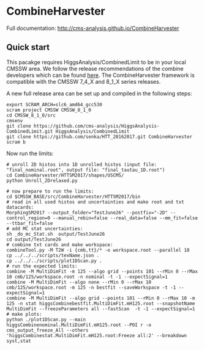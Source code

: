 # CombineHarvester

Full documentation: http://cms-analysis.github.io/CombineHarvester

## Quick start

This pacakge requires HiggsAnalysis/CombinedLimit to be in your local CMSSW area. We follow the release recommendations of the combine developers which can be found [here](https://cms-hcomb.gitbooks.io/combine/content/part1/#for-end-users-that-dont-need-to-commit-or-do-any-development). The CombineHarvester framework is  compatible with the CMSSW 7_4_X and 8_1_X series releases.

A new full release area can be set up and compiled in the following steps:

    export SCRAM_ARCH=slc6_amd64_gcc530
    scram project CMSSW CMSSW_8_1_0
    cd CMSSW_8_1_0/src
    cmsenv
    git clone https://github.com/cms-analysis/HiggsAnalysis-CombinedLimit.git HiggsAnalysis/CombinedLimit
    git clone https://github.com/senka/HTT_20162017.git CombineHarvester
    scram b


Now run the limits:

    # unroll 2D histos into 1D unrolled histos (input file: "final_nominal.root", output file: "final_tautau_1D.root")
    cd CombineHarvester/HTTSM2017/shapes/USCMS/
    python Unroll_2Drelaxed.py

    # now prepare to run the limits:
    cd $CMSSW_BASE/src/CombineHarvester/HTTSM2017/bin
    # read in all used histos and uncertainties and make root and txt datacards:
    MorphingSM2017 --output_folder="TestJune26" --postfix="-2D" --control_region=0 --manual_rebin=false --real_data=false --mm_fit=false --ttbar_fit=false
    # add MC stat uncertainties:
    sh _do_mc_Stat.sh  output/TestJune26
    cd output/TestJune26
    # combine txt cards and make workspace:
    combineTool.py -M T2W -i {cmb,tt}/* -o workspace.root --parallel 18
    cp ../../../scripts/texName.json .
    cp ../../../scripts/plot1DScan.py .
    # run the expected limits:
    combine -M MultiDimFit -m 125 --algo grid --points 101 --rMin 0 --rMax 10 cmb/125/workspace.root -n nominal -t -1 --expectSignal=1
    combine -M MultiDimFit --algo none --rMin 0 --rMax 10 cmb/125/workspace.root -m 125 -n bestfit --saveWorkspace -t -1 --expectSignal=1
    combine -M MultiDimFit --algo grid --points 101 --rMin 0 --rMax 10 -m 125 -n stat higgsCombinebestfit.MultiDimFit.mH125.root --snapshotName MultiDimFit --freezeParameters all --fastScan  -t -1 --expectSignal=1
    # make plots:
    python ./plot1DScan.py --main higgsCombinenominal.MultiDimFit.mH125.root --POI r -o cms_output_freeze_All --others 'higgsCombinestat.MultiDimFit.mH125.root:Freeze all:2' --breakdown syst,stat


